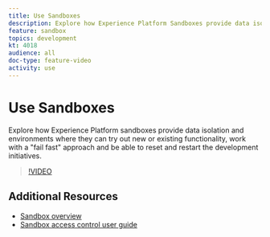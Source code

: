 ```yaml
---
title: Use Sandboxes
description: Explore how Experience Platform Sandboxes provide data isolation and environments where they can try out new or existing functionality, work with a 'fail fast' approach and be able to reset and restart the development initiatives.
feature: sandbox
topics: development
kt: 4018
audience: all
doc-type: feature-video
activity: use
---
```


# Use Sandboxes

Explore how Experience Platform sandboxes provide data isolation and environments where they can try out new or existing functionality, work with a "fail fast" approach and be able to reset and restart the development initiatives.

>[!VIDEO](https://video.tv.adobe.com/v/29838/?quality=12&enable10seconds=on&speedcontrol=on)

## Additional Resources

* [Sandbox overview](https://www.adobe.io/apis/experienceplatform/home/permissions-and-sandboxes/permissions-and-sandboxes.html#!api-specification/markdown/narrative/technical_overview/sandboxes/sandboxes-overview.md)
* [Sandbox access control user guide](https://www.adobe.io/apis/experienceplatform/home/permissions-and-sandboxes/permissions-and-sandboxes.html#!api-specification/markdown/narrative/technical_overview/access-control/access-control-user-guide.md)
